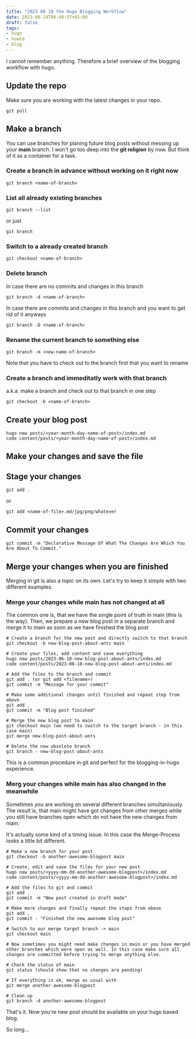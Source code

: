 ```yaml
---
title: "2023 06 18 the Hugo Blogging Workflow"
date: 2023-06-18T06:40:57+02:00
draft: false
tags: 
- hugo 
- howto
- blog 
---
```


I cannot remember anything. Therefore a brief overview of the blogging workflow with hugo. 

<!--more-->

## Update the repo 
Make sure you are working with the latest changes in your repo. 
```
git pull 
```

## Make a branch 
You can use branches for planing future blog posts without messing up your **main** branch. I won't go too deep into the **git religion** by now. But think of it as a container for a task. 

### Create a branch in advance without working on it right now
```
git branch <name-of-branch>
```

### List all already existing branches 
```
git branch --list
```
or just 
```
git branch 
```

### Switch to a already created branch
```
git checkout <name-of-branch>
```

### Delete branch 
In case there are no commits and changes in this branch 
```
git branch -d <name-of-branch>
```

In case there are commits and changes in this branch and you want to get rid of it anyways 
```
git branch -D <name-of-branch>
```

### Rename the current branch to something else 
```
git branch -m <new-name-of-branch>
```

Note that you have to check out to the branch first that you want to rename 

### Create a branch and immeditatly work with that branch
a.k.a. make a branch and check out to that branch in one step 
```
git checkout -b <name-of-branch>
```
## Create your blog post 
```
hugo new posts/<year-month-day-name-of-post>/index.md 
code content/posts/<year-month-day-name-of-post>/index.md 
```

## Make your changes and save the file 


## Stage your changes 
```
git add . 
```
or 
```
git add <name-of-file>.md/jpg/png/whatever 
```

## Commit your changes 
```
git commit -m "Declarative Message Of What The Changes Are Which You Are About To Commit."
```

## Merge your changes when you are finished 
Merging in git is also a topic on its own. Let's try to keep it simple with two different examples. 

### Merge your changes while main has not changed at all 
The common one is, that we have the single point of truth in main (this is the way). Then, we prepare a new blog post in a separate branch and merge it to main as soon as we have finished the blog post
```
# Create a branch for the new post and directly switch to that branch 
git checkout -b new-blog-post-about-ants main

# Create your files, add content and save everything 
hugo new posts/2023-06-18-new-blog-post-about-ants/index.md 
code content/posts/2023-06-18-new-blog-post-about-ants/index.md 

# Add the files to the branch and commit 
git add . (or git add <filename>) 
git commit -m "Message for your commit"

# Make some additional changes until finished and repeat step from above 
git add .
git commit -m "Blog post finished" 

# Merge the new blog post to main 
git checkout main (we need to switch to the target branch - in this case main)
git merge new-blog-post-about-ants 

# Delete the now obsolete branch 
git branch - new-blog-post-about-ants 
```

This is a common procedure in git and perfect for the blogging-in-hugo experience. 

### Merg your changes while main has also changed in the meanwhile 
Sometimes you are working on several different branches simultaniously. The result is, that main might have got changes from other merges while you still have branches open which do not have the new changes from main. 

It's actually some kind of a timing issue. In this case the Merge-Process looks a little bit different. 

```
# Make a new branch for your post 
git checkout -b another-awesome-blogpost main 

# Create, edit and save the files for your new post 
hugo new posts/<yyyy-mm-dd-another-awesome-blogpost>/index.md 
code content/posts/<yyyy-mm-dd-another-awesome-blogpost>/index.md 

# Add the files to git and commit 
git add .
git commit -m "New post created in draft mode"

# Make more changes and finally repeat the steps from above 
git add .
git commit - "Finished the new awesome blog post" 

# Switch to our merge target branch -> main 
git checkout main 

# Now sometimes you might need make changes in main or you have merged other branches which were open as well. In this case make sure all changes are committed before trying to merge anything else. 

# Check the status of main 
git status (should show that no changes are pending) 

# If everything is ok, merge as usual with 
git merge another-awesome-blogpost 

# Clean up 
git branch -d another-awesome-blogpost 
```

That's it. Now you're new post should be available on your hugo based blog. 

So long... 



